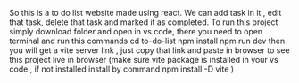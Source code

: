 So this is a to do list website made using react. We can add task in it , edit that task, delete that task and marked it as completed. 
To run this project simply download folder and open in vs code, there you need to open terminal and run this commands
cd to-do-list
npm install
npm run dev
then you will get a vite server link , just copy that link and paste in browser to see this project live in browser (make sure vite package is installed in your vs code , if not installed install by command npm install -D vite )
